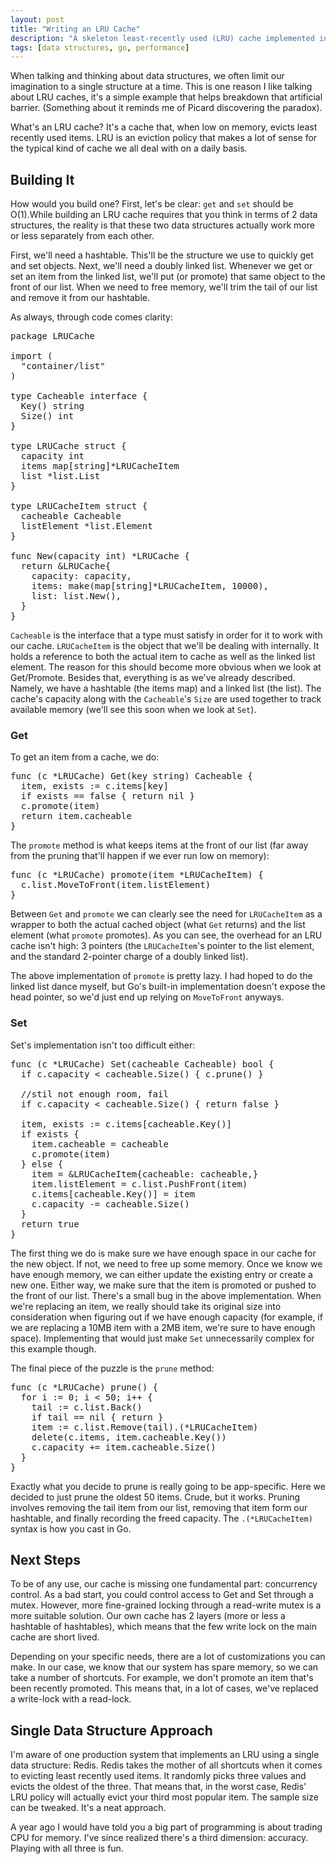 ```yaml
---
layout: post
title: "Writing an LRU Cache"
description: "A skeleton least-recently used (LRU) cache implemented in Go"
tags: [data structures, go, performance]
---
```


When talking and thinking about data structures, we often limit our imagination to a single structure at a time. This is one reason I like talking about LRU caches, it's a simple example that helps breakdown that artificial barrier. (Something about it reminds me of Picard discovering the paradox). 

What's an LRU cache? It's a cache that, when low on memory, evicts least recently used items. LRU is an eviction policy that makes a lot of sense for the typical kind of cache we all deal with on a daily basis.

## Building It
How would you build one? First, let's be clear: `get` and `set` should be O(1).While building an LRU cache requires that you think in terms of 2 data structures, the reality is that these two data structures actually work more or less separately from each other. 

First, we'll need a hashtable. This'll be the structure we use to quickly get and set objects. Next, we'll need a doubly linked list. Whenever we get or set an item from the linked list, we'll put (or promote) that same object to the front of our list. When we need to free memory, we'll trim the tail of our list and remove it from our hashtable. 

As always, through code comes clarity:

<pre data-language="go">
package LRUCache

import (
  "container/list"
)

type Cacheable interface {
  Key() string
  Size() int
}

type LRUCache struct {
  capacity int
  items map[string]*LRUCacheItem
  list *list.List
}

type LRUCacheItem struct {
  cacheable Cacheable
  listElement *list.Element
}

func New(capacity int) *LRUCache {
  return &amp;LRUCache{
    capacity: capacity,
    items: make(map[string]*LRUCacheItem, 10000),
    list: list.New(),
  }
}
</pre>

`Cacheable` is the interface that a type must satisfy in order for it to work with our cache. `LRUCacheItem` is the object that we'll be dealing with internally. It holds a reference to both the actual item to cache as well as the linked list element. The reason for this should become more obvious when we look at Get/Promote. Besides that, everything is as we've already described. Namely, we have a hashtable (the items map) and a linked list (the list). The cache's capacity along with the `Cacheable`'s `Size` are used together to track available memory (we'll see this soon when we look at `Set`).

### Get
To get an item from a cache, we do:

<pre data-language="go">
func (c *LRUCache) Get(key string) Cacheable {
  item, exists := c.items[key]
  if exists == false { return nil }
  c.promote(item)
  return item.cacheable
}
</pre>

The `promote` method is what keeps items at the front of our list (far away from the pruning that'll happen if we ever run low on memory):

<pre data-language="go">
func (c *LRUCache) promote(item *LRUCacheItem) {
  c.list.MoveToFront(item.listElement)
}
</pre>

Between `Get` and `promote` we can clearly see the need for `LRUCacheItem` as a wrapper to both the actual cached object (what `Get` returns) and the list element (what `promote` promotes). As you can see, the overhead for an LRU cache isn't high: 3 pointers (the `LRUCacheItem`'s pointer to the list element, and the standard 2-pointer charge of a doubly linked list). 

The above implementation of `promote` is pretty lazy. I had hoped to do the linked list dance myself, but Go's built-in implementation doesn't expose the head pointer, so we'd just end up relying on `MoveToFront` anyways.

### Set
Set's implementation isn't too difficult either:

<pre data-language="go">
func (c *LRUCache) Set(cacheable Cacheable) bool {
  if c.capacity &lt; cacheable.Size() { c.prune() }
  
  //stil not enough room, fail
  if c.capacity &lt; cacheable.Size() { return false }

  item, exists := c.items[cacheable.Key()]
  if exists {
    item.cacheable = cacheable
    c.promote(item)
  } else {
    item = &amp;LRUCacheItem{cacheable: cacheable,}
    item.listElement = c.list.PushFront(item)
    c.items[cacheable.Key()] = item
    c.capacity -= cacheable.Size()
  }
  return true
}
</pre>

The first thing we do is make sure we have enough space in our cache for the new object. If not, we need to free up some memory. Once we know we have enough memory, we can either update the existing entry or create a new one. Either way, we make sure that the item is promoted or pushed to the front of our list. There's a small bug in the above implementation. When we're replacing an item, we really should take its original size into consideration when figuring out if we have enough capacity (for example, if we are replacing a 10MB item with a 2MB item, we're sure to have enough space). Implementing that would just make `Set` unnecessarily complex for this example though.

The final piece of the puzzle is the `prune` method:

<pre data-language="go">
func (c *LRUCache) prune() {
  for i := 0; i &lt; 50; i++ {
    tail := c.list.Back()
    if tail == nil { return }
    item := c.list.Remove(tail).(*LRUCacheItem)
    delete(c.items, item.cacheable.Key())
    c.capacity += item.cacheable.Size()
  }
}
</pre>

Exactly what you decide to prune is really going to be app-specific. Here we decided to just prune the oldest 50 items. Crude, but it works. Pruning involves removing the tail item from our list, removing that item form our hashtable, and finally recording the freed capacity. The `.(*LRUCacheItem)` syntax is how you cast in Go.

## Next Steps
To be of any use, our cache is missing one fundamental part: concurrency control. As a bad start, you could control access to Get and Set through a mutex. However, more fine-grained locking through a read-write mutex is a more suitable solution. Our own cache has 2 layers (more or less a hashtable of hashtables), which means that the few write lock on the main cache are short lived.

Depending on your specific needs, there are a lot of customizations you can make. In our case, we know that our system has spare memory, so we can take a number of shortcuts. For example, we don't promote an item that's been recently promoted. This means that, in a lot of cases, we've replaced a write-lock with a read-lock.

## Single Data Structure Approach
I'm aware of one production system that implements an LRU using a single data structure: Redis. Redis takes the mother of all shortcuts when it comes to evicting least recently used items. It randomly picks three values and evicts the oldest of the three. That means that, in the worst case, Redis' LRU policy will actually evict your third most popular item. The sample size can be tweaked. It's a neat approach.

A year ago I would have told you a big part of programming is about trading CPU for memory. I've since realized there's a third dimension: accuracy. Playing with all three is fun. 


